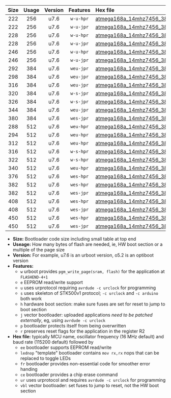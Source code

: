 |Size|Usage|Version|Features|Hex file|
|:-:|:-:|:-:|:-:|:--|
|222|256|u7.6|`w-u-hpr`|[atmega168a_14mhz7456_38400bps_ur.hex](https://raw.githubusercontent.com/stefanrueger/urboot/main/bootloaders/atmega168a/fcpu_14mhz7456/38400_bps/atmega168a_14mhz7456_38400bps_ur.hex)|
|222|256|u7.6|`w-u-jpr`|[atmega168a_14mhz7456_38400bps_ur_vbl.hex](https://raw.githubusercontent.com/stefanrueger/urboot/main/bootloaders/atmega168a/fcpu_14mhz7456/38400_bps/atmega168a_14mhz7456_38400bps_ur_vbl.hex)|
|228|256|u7.6|`w-u-hpr`|[atmega168a_14mhz7456_38400bps_lednop_ur.hex](https://raw.githubusercontent.com/stefanrueger/urboot/main/bootloaders/atmega168a/fcpu_14mhz7456/38400_bps/atmega168a_14mhz7456_38400bps_lednop_ur.hex)|
|228|256|u7.6|`w-u-jpr`|[atmega168a_14mhz7456_38400bps_lednop_ur_vbl.hex](https://raw.githubusercontent.com/stefanrueger/urboot/main/bootloaders/atmega168a/fcpu_14mhz7456/38400_bps/atmega168a_14mhz7456_38400bps_lednop_ur_vbl.hex)|
|246|256|u7.6|`w-u-hpr`|[atmega168a_14mhz7456_38400bps_lednop_fr_ur.hex](https://raw.githubusercontent.com/stefanrueger/urboot/main/bootloaders/atmega168a/fcpu_14mhz7456/38400_bps/atmega168a_14mhz7456_38400bps_lednop_fr_ur.hex)|
|246|256|u7.6|`w-u-jpr`|[atmega168a_14mhz7456_38400bps_lednop_fr_ur_vbl.hex](https://raw.githubusercontent.com/stefanrueger/urboot/main/bootloaders/atmega168a/fcpu_14mhz7456/38400_bps/atmega168a_14mhz7456_38400bps_lednop_fr_ur_vbl.hex)|
|292|384|u7.6|`weu-jpr`|[atmega168a_14mhz7456_38400bps_ee_ur_vbl.hex](https://raw.githubusercontent.com/stefanrueger/urboot/main/bootloaders/atmega168a/fcpu_14mhz7456/38400_bps/atmega168a_14mhz7456_38400bps_ee_ur_vbl.hex)|
|298|384|u7.6|`weu-jpr`|[atmega168a_14mhz7456_38400bps_ee_lednop_ur_vbl.hex](https://raw.githubusercontent.com/stefanrueger/urboot/main/bootloaders/atmega168a/fcpu_14mhz7456/38400_bps/atmega168a_14mhz7456_38400bps_ee_lednop_ur_vbl.hex)|
|316|384|u7.6|`weu-jpr`|[atmega168a_14mhz7456_38400bps_ee_lednop_fr_ur_vbl.hex](https://raw.githubusercontent.com/stefanrueger/urboot/main/bootloaders/atmega168a/fcpu_14mhz7456/38400_bps/atmega168a_14mhz7456_38400bps_ee_lednop_fr_ur_vbl.hex)|
|320|384|u7.6|`w-s-jpr`|[atmega168a_14mhz7456_38400bps_vbl.hex](https://raw.githubusercontent.com/stefanrueger/urboot/main/bootloaders/atmega168a/fcpu_14mhz7456/38400_bps/atmega168a_14mhz7456_38400bps_vbl.hex)|
|326|384|u7.6|`w-s-jpr`|[atmega168a_14mhz7456_38400bps_lednop_vbl.hex](https://raw.githubusercontent.com/stefanrueger/urboot/main/bootloaders/atmega168a/fcpu_14mhz7456/38400_bps/atmega168a_14mhz7456_38400bps_lednop_vbl.hex)|
|344|384|u7.6|`weu-jpr`|[atmega168a_14mhz7456_38400bps_ee_lednop_fr_ce_ur_vbl.hex](https://raw.githubusercontent.com/stefanrueger/urboot/main/bootloaders/atmega168a/fcpu_14mhz7456/38400_bps/atmega168a_14mhz7456_38400bps_ee_lednop_fr_ce_ur_vbl.hex)|
|380|384|u7.6|`wes-jpr`|[atmega168a_14mhz7456_38400bps_ee_vbl.hex](https://raw.githubusercontent.com/stefanrueger/urboot/main/bootloaders/atmega168a/fcpu_14mhz7456/38400_bps/atmega168a_14mhz7456_38400bps_ee_vbl.hex)|
|288|512|u7.6|`weu-hpr`|[atmega168a_14mhz7456_38400bps_ee_ur.hex](https://raw.githubusercontent.com/stefanrueger/urboot/main/bootloaders/atmega168a/fcpu_14mhz7456/38400_bps/atmega168a_14mhz7456_38400bps_ee_ur.hex)|
|294|512|u7.6|`weu-hpr`|[atmega168a_14mhz7456_38400bps_ee_lednop_ur.hex](https://raw.githubusercontent.com/stefanrueger/urboot/main/bootloaders/atmega168a/fcpu_14mhz7456/38400_bps/atmega168a_14mhz7456_38400bps_ee_lednop_ur.hex)|
|312|512|u7.6|`weu-hpr`|[atmega168a_14mhz7456_38400bps_ee_lednop_fr_ur.hex](https://raw.githubusercontent.com/stefanrueger/urboot/main/bootloaders/atmega168a/fcpu_14mhz7456/38400_bps/atmega168a_14mhz7456_38400bps_ee_lednop_fr_ur.hex)|
|316|512|u7.6|`w-s-hpr`|[atmega168a_14mhz7456_38400bps.hex](https://raw.githubusercontent.com/stefanrueger/urboot/main/bootloaders/atmega168a/fcpu_14mhz7456/38400_bps/atmega168a_14mhz7456_38400bps.hex)|
|322|512|u7.6|`w-s-hpr`|[atmega168a_14mhz7456_38400bps_lednop.hex](https://raw.githubusercontent.com/stefanrueger/urboot/main/bootloaders/atmega168a/fcpu_14mhz7456/38400_bps/atmega168a_14mhz7456_38400bps_lednop.hex)|
|340|512|u7.6|`weu-hpr`|[atmega168a_14mhz7456_38400bps_ee_lednop_fr_ce_ur.hex](https://raw.githubusercontent.com/stefanrueger/urboot/main/bootloaders/atmega168a/fcpu_14mhz7456/38400_bps/atmega168a_14mhz7456_38400bps_ee_lednop_fr_ce_ur.hex)|
|376|512|u7.6|`wes-hpr`|[atmega168a_14mhz7456_38400bps_ee.hex](https://raw.githubusercontent.com/stefanrueger/urboot/main/bootloaders/atmega168a/fcpu_14mhz7456/38400_bps/atmega168a_14mhz7456_38400bps_ee.hex)|
|382|512|u7.6|`wes-hpr`|[atmega168a_14mhz7456_38400bps_ee_lednop.hex](https://raw.githubusercontent.com/stefanrueger/urboot/main/bootloaders/atmega168a/fcpu_14mhz7456/38400_bps/atmega168a_14mhz7456_38400bps_ee_lednop.hex)|
|382|512|u7.6|`wes-jpr`|[atmega168a_14mhz7456_38400bps_ee_lednop_vbl.hex](https://raw.githubusercontent.com/stefanrueger/urboot/main/bootloaders/atmega168a/fcpu_14mhz7456/38400_bps/atmega168a_14mhz7456_38400bps_ee_lednop_vbl.hex)|
|408|512|u7.6|`wes-hpr`|[atmega168a_14mhz7456_38400bps_ee_lednop_fr.hex](https://raw.githubusercontent.com/stefanrueger/urboot/main/bootloaders/atmega168a/fcpu_14mhz7456/38400_bps/atmega168a_14mhz7456_38400bps_ee_lednop_fr.hex)|
|408|512|u7.6|`wes-jpr`|[atmega168a_14mhz7456_38400bps_ee_lednop_fr_vbl.hex](https://raw.githubusercontent.com/stefanrueger/urboot/main/bootloaders/atmega168a/fcpu_14mhz7456/38400_bps/atmega168a_14mhz7456_38400bps_ee_lednop_fr_vbl.hex)|
|450|512|u7.6|`wes-hpr`|[atmega168a_14mhz7456_38400bps_ee_lednop_fr_ce.hex](https://raw.githubusercontent.com/stefanrueger/urboot/main/bootloaders/atmega168a/fcpu_14mhz7456/38400_bps/atmega168a_14mhz7456_38400bps_ee_lednop_fr_ce.hex)|
|450|512|u7.6|`wes-jpr`|[atmega168a_14mhz7456_38400bps_ee_lednop_fr_ce_vbl.hex](https://raw.githubusercontent.com/stefanrueger/urboot/main/bootloaders/atmega168a/fcpu_14mhz7456/38400_bps/atmega168a_14mhz7456_38400bps_ee_lednop_fr_ce_vbl.hex)|

- **Size:** Bootloader code size including small table at top end
- **Useage:** How many bytes of flash are needed, ie, HW boot section or a multiple of the page size
- **Version:** For example, u7.6 is an urboot version, o5.2 is an optiboot version
- **Features:**
  + `w` urboot provides `pgm_write_page(sram, flash)` for the application at `FLASHEND-4+1`
  + `e` EEPROM read/write support
  + `u` uses urprotocol requiring `avrdude -c urclock` for programming
  + `s` uses skeleton of STK500v1 protocol; `-c urclock` and `-c arduino` both work
  + `h` hardware boot section: make sure fuses are set for reset to jump to boot section
  + `j` vector bootloader: uploaded applications *need to be patched externally*, eg, using `avrdude -c urclock`
  + `p` bootloader protects itself from being overwritten
  + `r` preserves reset flags for the application in the register R2
- **Hex file:** typically MCU name, oscillator frequency (16 MHz default) and baud rate (115200 default) followed by
  + `ee` bootloader supports EEPROM read/write
  + `lednop` "template" bootloader contains `mov rx,rx` nops that can be replaced to toggle LEDs
  + `fr` bootloader provides non-essential code for smoother error handing
  + `ce` bootloader provides a chip erase command
  + `ur` uses urprotocol and requires `avrdude -c urclock` for programming
  + `vbl` vector bootloader: set fuses to jump to reset, not the HW boot section

